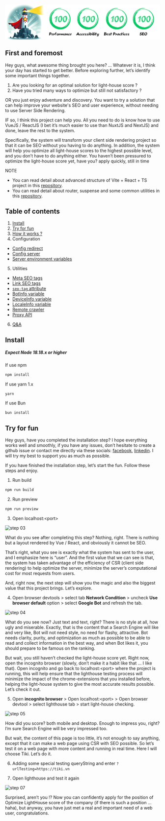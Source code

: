 ![top-banner](/src/assets/static/images/readme/top-banner.jpg)

## First and foremost

Hey guys, what awesome thing brought you here? … Whatever it is, I think your day has started to get better. Before exploring further, let’s identify some important things together.

1. Are you looking for an optimal solution for light-house score ?
2. Have you tried many ways to optimize but still not satisfactory ?

OR you just enjoy adventure and discovery. You want to try a solution that can help improve your website's SEO and user experience, without needing to use Server Side Rendering.

IF so, I think this project can help you. All you need to do is know how to use VueJS / ReactJS (I bet it’s much easier to use than NuxtJS and NextJS) and done, leave the rest to the system.

Specifically, the system will transform your client side rendering project so that it can be SEO without you having to do anything. In addition, the system will help you optimize all light-house scores to the highest possible level, and you don’t have to do anything either. You haven’t been pressured to optimize the light-house score yet, have you? apply quickly, still in time

NOTE
- You can read detail about advanced structure of Vite + React + TS project in this [repository](https://github.com/anhchangvt1994/vite-project--template-react-ts).
- You can read detail about router, suspense and some common utilities in this [repository](https://github.com/anhchangvt1994/vite-project--template-react-ts__react-router).

## Table of contents

1. [Install](#install)
2. [Try for fun](#try-for-fun)
3. [How it works ?](/READMORE/how-it-works.md)
4. Configuration
  - [Config redirect](/READMORE/redirect-config.md)
  - [Config server](/READMORE/server-config.md)
  - [Server environment variables](/READMORE/server-enviroment-variables.md)
5. Utilities
  - [Meta SEO tags](/READMORE/meta-seo-tags.md)
  - [Link SEO tags](/READMORE/link-seo-tags.md)
  - [`seo-tag` attribute](/READMORE/seo-tag-attribute.md)
  - [BotInfo variable](/READMORE/botinfo-variable.md)
  - [DeviceInfo variable](/READMORE/deviceinfo-variable.md)
  - [LocaleInfo variable](/READMORE/localeinfo-variable.md)
  - [Remote crawler](/READMORE/remote-crawler.md)
  - [Proxy API](/READMORE/proxy-api.md)

6. [Q&A](/READMORE/Q&A.md)

<h2 id="install">Install</h2>

##### Expect Node 18.18.x or higher

If use npm

```bash
npm install
```

If use yarn 1.x

```bash
yarn
```

If use Bun

```bash
bun install
```

<h2 id="try-for-fun">Try for fun</h2>

Hey guys, have you completed the installation step? I hope everything works well and smoothly, if you have any issues, don’t hesitate to create a github issue or contact me directly via these socials: [facebook](https://www.facebook.com/truong.nguyen.3382), [linkedin](https://www.linkedin.com/in/truong-nguyen-8780a523a). I will try my best to support you as much as possible.

If you have finished the installation step, let’s start the fun. Follow these steps and enjoy.

1. Run build
```bash
npm run build
```

2. Run preview
```bash
npm run preview
```

3. Open localhost:\<port\>

![step 03](/src/assets/static/images/readme/step_03.jpg)

What do you see after completing this step? Nothing, right. There is nothing but a layout rendered by Vue / React, and obviously it cannot be SEO.

That’s right, what you see is exactly what the system has sent to the user, and I emphasize here is “user”. And the first value that we can see is that, the system has taken advantage of the efficiency of CSR (client side rendering) to help optimize the server, minimize the server’s computational cost for most requests from users.

And, right now, the next step will show you the magic and also the biggest value that this project brings. Let’s explore.

4. Open browser devtools > select tab **Network Condition** > uncheck **Use browser default** option > select **Google Bot** and refresh the tab.

![step 04](/src/assets/static/images/readme/step_04.jpg)

What do you see now? Just text and text, right? There is no style at all, how ugly and miserable. Exactly, that is the content that a Search Engine will like and very like, Bot will not need style, no need for flashy, attractive. Bot needs clarity, purity, and optimization as much as possible to be able to read and collect information in the best way, and when Bot likes it, you should prepare to be famous on the ranking.

But wait, you still haven’t checked the light-house score yet. Right now, open the incognito browser (slowly, don’t make it a habit like that … I like that). Open incognito and go back to localhost:\<port\> where the project is running, this will help ensure that the lighthouse testing process will minimize the impact of the chrome-extensions that you installed before, helping the light-house system to give the most accurate results possible. Let’s check it out.

5. Open **incognito browser** > Open localhost:\<port\> > Open browser devtool > select lighthouse tab > start light-house checking.

![step 05](/src/assets/static/images/readme/step_05.jpg)

How did you score? both mobile and desktop. Enough to impress you, right? I’m sure Search Engine will be very impressed too.

But wait, the content of this page is too little, it’s not enough to say anything, except that it can make a web page using CSR with SEO possible. So let’s test it on a web page with more content and running in real time. Here I will choose Tiki. Let’s do it.

6. Adding some special testing queryString and enter
`?urlTesting=https://tiki.vn`

7. Open lighthouse and test it again

![step 07](/src/assets/static/images/readme/step_07.jpg)

Surprised, aren’t you !? Now you can confidently apply for the position of Optimize LightHouse score of the company (if there is such a position … haha), but anyway, you have just met a real and important need of a web user, congratulations.
